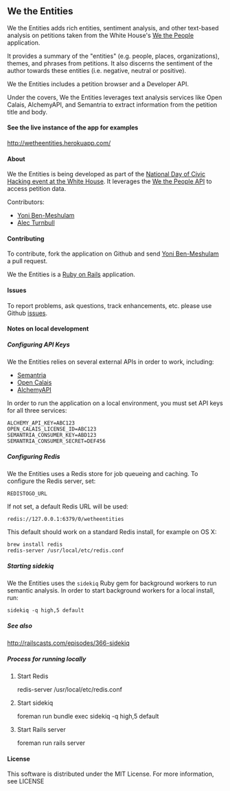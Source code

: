 ## We the Entities

We the Entities adds rich entities, sentiment analysis, and other text-based
analysis on petitions taken from the White House's [We the People](https://petitions.whitehouse.gov/)
application.

It provides a summary of the "entities" (e.g. people, places, organizations),
themes, and phrases from petitions. It also discerns the sentiment of the
author towards these entities (i.e. negative, neutral or positive).

We the Entities includes a petition browser and a Developer API.

Under the covers, We the Entities leverages text analysis services like Open Calais, AlchemyAPI, and Semantria
to extract information from the petition title and body.

#### See the live instance of the app for examples

http://wetheentities.herokuapp.com/

#### About
We the Entities is being developed as part of the [National Day of Civic Hacking event at the
White House](http://www.whitehouse.gov/developers/apply-national-day-civic-hacking-white-house). It leverages the
[We the People API](https://petitions.whitehouse.gov/developers) to access petition data.

Contributors:

* [Yoni Ben-Meshulam](https://github.com/yoni)
* [Alec Turnbull](https://github.com/alecturnbull)

#### Contributing

To contribute, fork the application on Github and send [Yoni Ben-Meshulam](https://github.com/yoni) a pull request.

We the Entities is a [Ruby on Rails](http://rubyonrails.org/) application.

#### Issues

To report problems, ask questions, track enhancements, etc. please use Github [issues](https://github.com/yoni/wetheentities/issues).

#### Notes on local development

##### Configuring API Keys

We the Entities relies on several external APIs in order to work, including:
* [Semantria](https://semantria.com/)
* [Open Calais](http://www.opencalais.com/)
* [AlchemyAPI](http://www.alchemyapi.com/)

In order to run the application on a local environment, you must set API keys for all three services:

    ALCHEMY_API_KEY=ABC123
    OPEN_CALAIS_LICENSE_ID=ABC123
    SEMANTRIA_CONSUMER_KEY=ABD123
    SEMANTRIA_CONSUMER_SECRET=DEF456

##### Configuring Redis

We the Entities uses a Redis store for job queueing and caching. To configure the Redis server, set:

    REDISTOGO_URL

If not set, a default Redis URL will be used:

    redis://127.0.0.1:6379/0/wetheentities

This default should work on a standard Redis install, for example on OS X:

    brew install redis
    redis-server /usr/local/etc/redis.conf

##### Starting sidekiq

We the Entities uses the `sidekiq` Ruby gem for background workers to run semantic analysis. In order
to start background workers for a local install, run:

    sidekiq -q high,5 default

##### See also
http://railscasts.com/episodes/366-sidekiq

##### Process for running locally

1. Start Redis

    redis-server /usr/local/etc/redis.conf

2. Start sidekiq

    foreman run bundle exec sidekiq -q high,5 default

3. Start Rails server

    foreman run rails server

#### License

This software is distributed under the MIT License. For more information, see LICENSE
